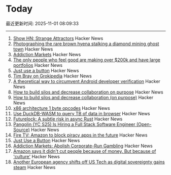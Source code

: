 # Today

最近更新时间: 2025-11-01 08:09:33

--- 
1. [Show HN: Strange Attractors](https://blog.shashanktomar.com/posts/strange-attractors) Hacker News
2. [Photographing the rare brown hyena stalking a diamond mining ghost town](https://www.bbc.com/future/article/20251014-the-rare-hyena-stalking-a-diamond-mining-ghost-town) Hacker News
3. [Addiction Markets](https://www.thebignewsletter.com/p/addiction-markets-abolish-corporate) Hacker News
4. [The only people who feel good are making over $200k and have large portfolios](https://fortune.com/2025/10/24/why-is-economy-so-bad-recession-not-inflation-fed-rate-cuts-2025/) Hacker News
5. [Just use a button](https://gomakethings.com/just-use-a-button/) Hacker News
6. [Tim Bray on Grokipedia](https://www.tbray.org/ongoing/When/202x/2025/10/28/Grokipedia) Hacker News
7. [A theoretical way to circumvent Android developer verification](https://enaix.github.io/2025/10/30/developer-verification.html) Hacker News
8. [How to build silos and decrease collaboration on purpose](https://www.rubick.com/how-to-build-silos-and-decrease-collaboration/) Hacker News
9. [How to build silos and decrease collaboration (on purpose)](https://www.rubick.com/how-to-build-silos-and-decrease-collaboration/) Hacker News
10. [x86 architecture 1 byte opcodes](https://www.sandpile.org/x86/opc_1.htm) Hacker News
11. [Use DuckDB-WASM to query TB of data in browser](https://lil.law.harvard.edu/blog/2025/10/24/rethinking-data-discovery-for-libraries-and-digital-humanities/) Hacker News
12. [Futurelock: A subtle risk in async Rust](https://rfd.shared.oxide.computer/rfd/0609) Hacker News
13. [Pangolin (YC S25) Is Hiring a Full Stack Software Engineer (Open-Source)](https://docs.pangolin.net/careers/software-engineer-full-stack) Hacker News
14. [Fire TV: Amazon to block piracy apps in the future](https://www.heise.de/en/news/Fire-TV-Amazon-to-block-piracy-apps-in-the-future-10964878.html) Hacker News
15. [Just Use a Button](https://gomakethings.com/just-use-a-button/) Hacker News
16. [Addiction Markets: Abolish Corporate-Run Gambling](https://www.thebignewsletter.com/p/addiction-markets-abolish-corporate) Hacker News
17. [Amazon says it didn't cut people because of money. But because of 'culture'](https://www.cnn.com/2025/10/30/tech/amazon-layoffs-andy-jassy-ai-culture) Hacker News
18. [Another European agency shifts off US Tech as digital sovereignty gains steam](https://www.zdnet.com/article/another-european-agency-ditches-big-tech-as-digital-sovereignty-movement-gains-steam/) Hacker News
